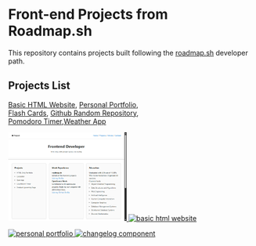 # Front-end Projects from Roadmap.sh

This repository contains projects built following the [roadmap.sh](https://roadmap.sh/) developer path.

## Projects List

[Basic HTML Website](https://roadmap.sh/projects/basic-html-website), [Personal Portfolio](https://roadmap.sh/projects/portfolio-website),\
[Flash Cards](https://roadmap.sh/projects/flash-cards), [Github Random Repository](https://roadmap.sh/projects/github-random-repo),\
[Pomodoro Timer](https://roadmap.sh/projects/pomodoro-timer),[Weather App](https://roadmap.sh/projects/weather-app)

<p align="left">
  <a href='https://github.com/Ansuman-rath/Roadmap_Project/tree/main/Frontend/Personal%20Portfolio'>
    <img width="48%" src="Assets/Screenshot (11).png" alt="Personal Portfolio" />
  </a>
  <a href='/Frontend Projects/02-basic-html-website/'>
    <img width="48%" src="./assets/images/basic-html-website.png" alt="basic html website" />
  </a>
</p>

<p align="left">
  <a href='/Frontend Projects/03-personal-portfolio/'>
    <img width="48%" src="./assets/images/personal-portfolio.png" alt="personal portfolio" />
  </a>
  <a href='/Frontend Projects/04-changelog-component/'>
    <img width="48%" src="./assets/images/changelog-component.png" alt="changelog component" />
  </a>
</p>



